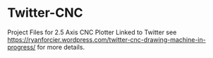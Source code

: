 # Twitter-CNC

Project Files for 2.5 Axis CNC Plotter Linked to Twitter see https://ryanforcier.wordpress.com/twitter-cnc-drawing-machine-in-progress/ for more details.
